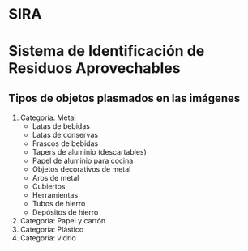 # SIRA
# Sistema de Identificación de Residuos Aprovechables

## Tipos de objetos plasmados en las imágenes
1. Categoría: Metal
   - Latas de bebidas
   - Latas de conservas
   - Frascos de bebidas
   - Tapers de aluminio (descartables)
   - Papel de aluminio para cocina
   - Objetos decorativos de metal
   - Aros de metal
   - Cubiertos
   - Herramientas
   - Tubos de hierro
   - Depósitos de hierro
2. Categoría: Papel y cartón
3. Categoría: Plástico
4. Categoría: vidrio